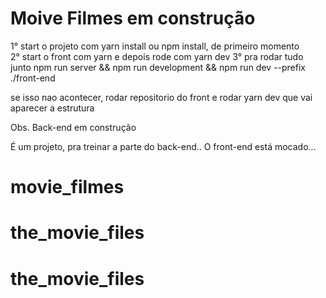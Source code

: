 <h1>Moive Filmes em construção</h1>

1° start o projeto com yarn install ou npm install, de primeiro momento
</br>
2° start o front com yarn e depois rode com yarn dev
3° pra rodar tudo junto npm run server && npm run development && npm run dev --prefix ./front-end

se isso nao acontecer, rodar repositorio do front e rodar yarn dev que vai aparecer a estrutura

Obs. Back-end em construção

É um projeto, pra treinar a parte do back-end.. O front-end está mocado...

# movie_filmes
# the_movie_files
# the_movie_files
